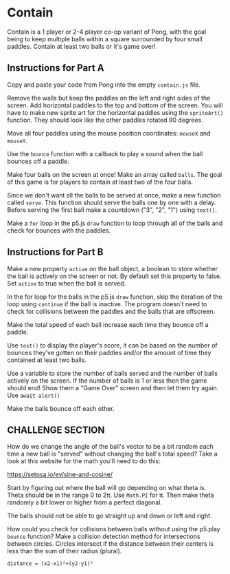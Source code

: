 # Contain

Contain is a 1 player or 2-4 player co-op variant of Pong, with the goal being to keep multiple balls within a square surrounded by four small paddles. Contain at least two balls or it's game over!

## Instructions for Part A

Copy and paste your code from Pong into the empty `contain.js` file.

Remove the walls but keep the paddles on the left and right sides of the screen. Add horizontal paddles to the top and bottom of the screen. You will have to make new sprite art for the horizontal paddles using the `spriteArt()` function. They should look like the other paddles rotated 90 degrees.

Move all four paddles using the mouse position coordinates: `mouseX` and `mouseY`.

Use the `bounce` function with a callback to play a sound when the ball bounces off a paddle.

Make four balls on the screen at once! Make an array called `balls`. The goal of this game is for players to contain at least two of the four balls.

Since we don't want all the balls to be served at once, make a new function called `serve`. This function should serve the balls one by one with a delay. Before serving the first ball make a countdown ("3", "2", "1") using `text()`.

Make a `for` loop in the p5.js `draw` function to loop through all of the balls and check for bounces with the paddles.

## Instructions for Part B

Make a new property `active` on the ball object, a boolean to store whether the ball is actively on the screen or not. By default set this property to false. Set `active` to true when the ball is served.

In the for loop for the balls in the p5.js `draw` function, skip the iteration of the loop using `continue` if the ball is inactive. The program doesn't need to check for collisions between the paddles and the balls that are offscreen.

Make the total speed of each ball increase each time they bounce off a paddle.

Use `text()` to display the player's score, it can be based on the number of bounces they've gotten on their paddles and/or the amount of time they contained at least two balls.

Use a variable to store the number of balls served and the number of balls actively on the screen. If the number of balls is 1 or less then the game should end! Show them a "Game Over" screen and then let them try again. Use `await alert()`

Make the balls bounce off each other.

## CHALLENGE SECTION

How do we change the angle of the ball's vector to be a bit random each time a new ball is "served" without changing the ball's total speed? Take a look at this website for the math you'll need to do this:

<https://setosa.io/ev/sine-and-cosine/>

Start by figuring out where the ball will go depending on what theta is. Theta should be in the range 0 to 2π. Use `Math.PI` for π. Then make theta randomly a bit lower or higher from a perfect diagonal.

The balls should not be able to go straight up and down or left and right.

How could you check for collisions between balls without using the p5.play `bounce` function? Make a collision detection method for intersections between circles. Circles intersect if the distance between their centers is less than the sum of their radius (plural).

```
distance = (x2-x1)²+(y2-y1)²
```

